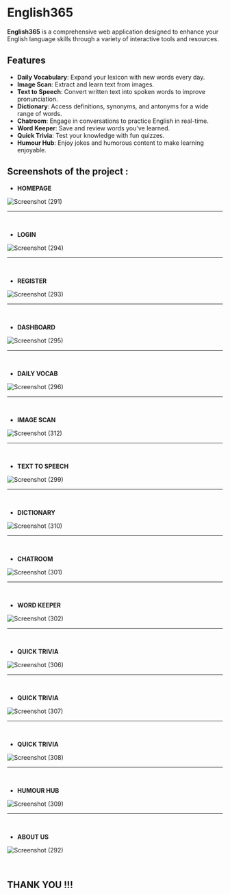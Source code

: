 # English365

**English365** is a comprehensive web application designed to enhance your English language skills through a variety of interactive tools and resources.

## Features

- **Daily Vocabulary**: Expand your lexicon with new words every day.  
- **Image Scan**: Extract and learn text from images.  
- **Text to Speech**: Convert written text into spoken words to improve pronunciation.  
- **Dictionary**: Access definitions, synonyms, and antonyms for a wide range of words.  
- **Chatroom**: Engage in conversations to practice English in real-time.  
- **Word Keeper**: Save and review words you've learned.  
- **Quick Trivia**: Test your knowledge with fun quizzes.  
- **Humour Hub**: Enjoy jokes and humorous content to make learning enjoyable.  



## Screenshots of the project :

+  **HOMEPAGE**

![Screenshot (291)](https://github.com/shaikhumairhasan/English365/assets/121372035/bfafd740-2bde-49d9-bcb0-94e3011833a5)

<hr>
<br>

+  **LOGIN**

![Screenshot (294)](https://github.com/shaikhumairhasan/English365/assets/121372035/d2a5a2d0-1f85-4653-bd2b-5265e71967d6)

<hr>
<br>

+  **REGISTER**
  
![Screenshot (293)](https://github.com/shaikhumairhasan/English365/assets/121372035/97b392bc-84a8-4e94-90f7-fb8fd01a33fa)

<hr>
<br>

+  **DASHBOARD**
  
![Screenshot (295)](https://github.com/shaikhumairhasan/English365/assets/121372035/e1d695eb-3434-4779-852c-855723b59918)

<hr>
<br>

+  **DAILY VOCAB**
  
![Screenshot (296)](https://github.com/shaikhumairhasan/English365/assets/121372035/45e41634-9c56-4e54-823d-65ec04f49248)

<hr>
<br>

+  **IMAGE SCAN**

![Screenshot (312)](https://github.com/shaikhumairhasan/English365/assets/121372035/64ac9ef4-eeb9-4b1b-8e64-493a70fc6e09)

<hr>
<br>

+  **TEXT TO SPEECH**

![Screenshot (299)](https://github.com/shaikhumairhasan/English365/assets/121372035/a5d08836-eb85-4edf-a69d-04b2d0976936)

<hr>
<br>

+  **DICTIONARY**

![Screenshot (310)](https://github.com/shaikhumairhasan/English365/assets/121372035/ff38f71f-f1b3-4771-85b1-91d102a1de01)

<hr>
<br>

+  **CHATROOM**

![Screenshot (301)](https://github.com/shaikhumairhasan/English365/assets/121372035/6ac81593-51a7-4a83-9b77-28d64ccb0ef1)

<hr>
<br>

+  **WORD KEEPER**

![Screenshot (302)](https://github.com/shaikhumairhasan/English365/assets/121372035/91253031-d47e-4609-8b61-e9a996765b28)

<hr>
<br>

+  **QUICK TRIVIA**

![Screenshot (306)](https://github.com/shaikhumairhasan/English365/assets/121372035/7f30edf5-1f87-457f-ae98-7f31164daaec)

<hr>
<br>


+  **QUICK TRIVIA**

![Screenshot (307)](https://github.com/shaikhumairhasan/English365/assets/121372035/7804ee65-83d1-428f-b6a0-d1d27849a32e)

<hr>
<br>

+  **QUICK TRIVIA**

![Screenshot (308)](https://github.com/shaikhumairhasan/English365/assets/121372035/6f636727-bca1-4c19-8dbd-4ded5cd764dd)

<hr>
<br>

+  **HUMOUR HUB**

![Screenshot (309)](https://github.com/shaikhumairhasan/English365/assets/121372035/68e8be06-ec5a-42e5-9ce9-096460a5e042)

<hr>
<br>

+ **ABOUT US**

![Screenshot (292)](https://github.com/shaikhumairhasan/English365/assets/121372035/21b51ea3-fe7d-4a92-839b-f53841bcb908)

<br>

## THANK YOU !!!
<br>

